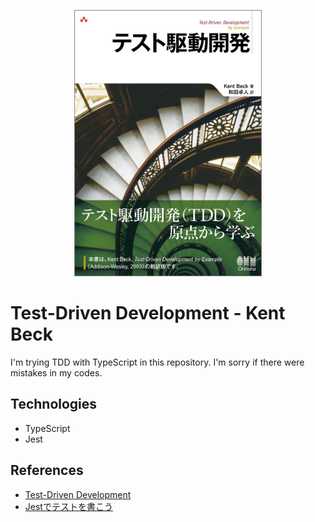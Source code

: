 <p align="center">
  <a href='https://www.amazon.co.jp/dp/B077D2L69C/' target="_blank">
    <img src="./cover.jpg" width="300" alt="cover" />
  </a>
</p>

# Test-Driven Development - Kent Beck
I'm trying TDD with TypeScript in this repository. I'm sorry if there were mistakes in my codes.

## Technologies
- TypeScript
- Jest

## References
- [Test-Driven Development](https://www.amazon.co.jp/dp/B077D2L69C/)
- [Jestでテストを書こう](https://typescriptbook.jp/tutorials/jest)

